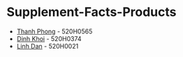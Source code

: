 # Supplement-Facts-Products

* [Thanh Phong](https://github.com/Pet3r1512) - 520H0565
* [Dinh Khoi](https://github.com/lekhoi2709) - 520H0374
* [Linh Dan](https://github.com/nguyenholinhdan) - 520H0021
